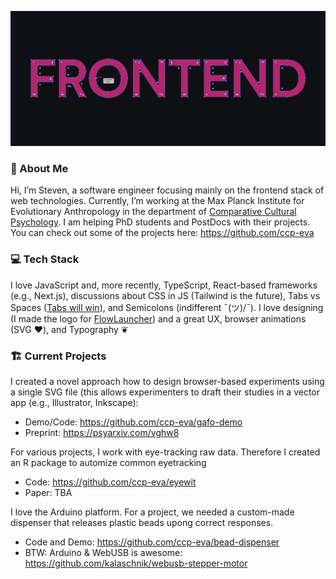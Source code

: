 ![A title logo with big letters saying frontend on it](frontend-typo-logo.png)

### 💫 About Me

Hi, I’m Steven, a software engineer focusing mainly on the frontend stack of web technologies. Currently, I’m working at the Max Planck Institute for Evolutionary Anthropology in the department of [Comparative Cultural Psychology](https://www.eva.mpg.de/comparative-cultural-psychology/index/). I am helping PhD students and PostDocs with their projects. You can check out some of the projects here: https://github.com/ccp-eva

### 💻 Tech Stack
I love JavaScript and, more recently, TypeScript, React-based frameworks (e.g., Next.js), discussions about CSS in JS (Tailwind is the future), Tabs vs Spaces ([Tabs will win](https://github.com/prettier/prettier/issues/7475)), and Semicolons (indifferent ¯\(ツ)/¯). I love designing (I made the logo for [FlowLauncher](https://github.com/Flow-Launcher/Flow.Launcher)) and a great UX, browser animations (SVG ❤️), and Typography ❦

### 🏗️ Current Projects

I created a novel approach how to design browser-based experiments using a single SVG file (this allows experimenters to draft their studies in a vector app (e.g., Illustrator, Inkscape):
- Demo/Code: https://github.com/ccp-eva/gafo-demo
- Preprint: https://psyarxiv.com/vghw8

For various projects, I work with eye-tracking raw data. Therefore I created an R package to automize common eyetracking
- Code: https://github.com/ccp-eva/eyewit
- Paper: TBA

I love the Arduino platform. For a project, we needed a custom-made dispenser that releases plastic beads upong correct responses.
- Code and Demo: https://github.com/ccp-eva/bead-dispenser
- BTW: Arduino & WebUSB is awesome: https://github.com/kalaschnik/webusb-stepper-motor
